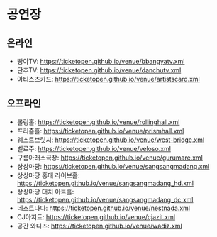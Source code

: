 # 공연장

## 온라인
- 빵야TV: https://ticketopen.github.io/venue/bbangyatv.xml
- 단추TV: https://ticketopen.github.io/venue/danchutv.xml
- 아티스츠카드: https://ticketopen.github.io/venue/artistscard.xml

## 오프라인
- 롤링홀: https://ticketopen.github.io/venue/rollinghall.xml
- 프리즘홀: https://ticketopen.github.io/venue/prismhall.xml
- 웨스트브릿지: https://ticketopen.github.io/venue/west-bridge.xml
- 벨로주: https://ticketopen.github.io/venue/veloso.xml
- 구름아래소극장: https://ticketopen.github.io/venue/gurumare.xml
- 상상마당: https://ticketopen.github.io/venue/sangsangmadang.xml
- 상상마당 홍대 라이브홀: https://ticketopen.github.io/venue/sangsangmadang_hd.xml
- 상상마당 대치 아트홀: https://ticketopen.github.io/venue/sangsangmadang_dc.xml
- 네스트나다: https://ticketopen.github.io/venue/nestnada.xml
- CJ아지트: https://ticketopen.github.io/venue/cjazit.xml
- 공간 와디즈: https://ticketopen.github.io/venue/wadiz.xml
